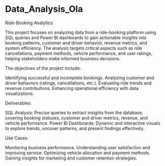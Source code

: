 # Data_Analysis_Ola

Ride-Booking Analytics

This project focuses on analyzing data from a ride-booking platform using SQL queries and Power BI dashboards to gain actionable insights into booking patterns, customer and driver behavior, revenue metrics, and system efficiency. The analysis targets critical aspects such as ride cancellations, payment methods, vehicle performance, and user ratings, helping stakeholders make informed business decisions.

The objectives of the project include:

Identifying successful and incomplete bookings.
Analyzing customer and driver behaviors (ratings, cancellations, etc.).
Evaluating ride trends and revenue contributions.
Enhancing operational efficiency with data visualizations.


Deliverables:

SQL Analysis: Precise queries to extract insights from the database, covering booking statuses, customer and driver metrics, revenue, and vehicle performance.
Power BI Dashboards: Dynamic and interactive visuals to explore trends, uncover patterns, and present findings effectively.


Use Cases:

Monitoring business performance.
Understanding user satisfaction and improving service.
Optimizing vehicle allocation and payment methods.
Gaining insights for marketing and customer retention strategies.
